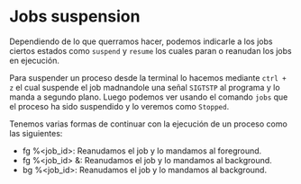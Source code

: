 # Jobs suspension

Dependiendo de lo que querramos hacer, podemos indicarle a los jobs ciertos estados como `suspend` y `resume` los cuales paran o reanudan los jobs en ejecución.

Para suspender un proceso desde la terminal lo hacemos mediante `ctrl + z` el cual suspende el job madnandole una señal `SIGTSTP` al programa y lo manda a segundo plano. Luego podemos ver usando el comando `jobs` que el proceso ha sido suspendido y lo veremos como `Stopped`.

Tenemos varias formas de continuar con la ejecución de un proceso como las siguientes:

- fg %<job_id>: Reanudamos el job y lo mandamos al foreground.
- fg %<job_id> &: Reanudamos el job y lo mandamos al background.
- bg %<job_id>: Reanudamos el job y lo mandamos al background.


